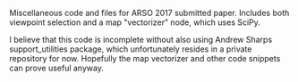 Miscellaneous code and files for ARSO 2017 submitted paper. Includes both viewpoint selection and a map "vectorizer" node, which uses SciPy.

I believe that this code is incomplete without also using Andrew Sharps support_utilities package, which unfortunately resides in a private repository for now. Hopefully the map vectorizer and other code snippets can prove useful anyway.